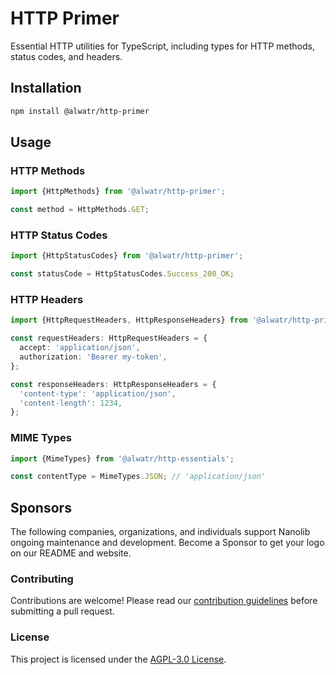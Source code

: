 # HTTP Primer

Essential HTTP utilities for TypeScript, including types for HTTP methods, status codes, and headers.

## Installation

```bash
npm install @alwatr/http-primer
```

## Usage

### HTTP Methods

```typescript
import {HttpMethods} from '@alwatr/http-primer';

const method = HttpMethods.GET;
```

### HTTP Status Codes

```typescript
import {HttpStatusCodes} from '@alwatr/http-primer';

const statusCode = HttpStatusCodes.Success_200_OK;
```

### HTTP Headers

```typescript
import {HttpRequestHeaders, HttpResponseHeaders} from '@alwatr/http-primer';

const requestHeaders: HttpRequestHeaders = {
  accept: 'application/json',
  authorization: 'Bearer my-token',
};

const responseHeaders: HttpResponseHeaders = {
  'content-type': 'application/json',
  'content-length': 1234,
};
```

### MIME Types

```typescript
import {MimeTypes} from '@alwatr/http-essentials';

const contentType = MimeTypes.JSON; // 'application/json'
```

## Sponsors

The following companies, organizations, and individuals support Nanolib ongoing maintenance and development. Become a Sponsor to get your logo on our README and website.

### Contributing

Contributions are welcome! Please read our [contribution guidelines](https://github.com/Alwatr/.github/blob/next/CONTRIBUTING.md) before submitting a pull request.

### License

This project is licensed under the [AGPL-3.0 License](LICENSE).
